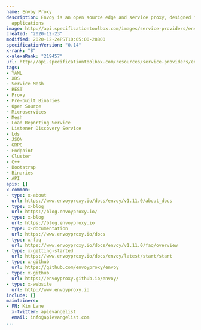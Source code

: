 ```yaml
---
name: Envoy Proxy
description: Envoy is an open source edge and service proxy, designed for cloud-native
  applications
image: http://api.specificationtoolbox.com/images/service-providers/envoy-proxy.jpg
created: "2020-12-23"
modified: 2020-12-24PST10:05:00-28800
specificationVersion: "0.14"
x-rank: "8"
x-alexaRank: "219457"
url: http://api.specificationtoolbox.com/resources/service-providers/envoy-proxy/
tags:
- YAML
- XDS
- Service Mesh
- REST
- Proxy
- Pre-built Binaries
- Open Source
- Microservices
- Mesh
- Load Reporting Service
- Listener Discovery Service
- Lds
- JSON
- GRPC
- Endpoint
- Cluster
- C++
- Bootstrap
- Binaries
- API
apis: []
x-common:
- type: x-about
  url: https://www.envoyproxy.io/docs/envoy/v1.11.0/about_docs
- type: x-blog
  url: https://blog.envoyproxy.io/
- type: x-blog
  url: https://blog.envoyproxy.io
- type: x-documentation
  url: https://www.envoyproxy.io/docs
- type: x-faq
  url: https://www.envoyproxy.io/docs/envoy/v1.11.0/faq/overview
- type: x-getting-started
  url: https://www.envoyproxy.io/docs/envoy/latest/start/start
- type: x-github
  url: https://github.com/envoyproxy/envoy
- type: x-github
  url: https://envoyproxy.github.io/envoy/
- type: x-website
  url: http://www.envoyproxy.io
include: []
maintainers:
- FN: Kin Lane
  x-twitter: apievangelist
  email: info@apievangelist.com
...
```

